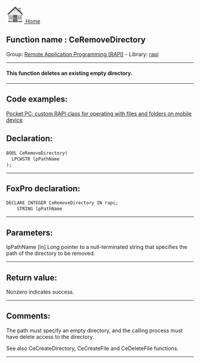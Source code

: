 [<img src="../../images/home.png"> Home ](https://github.com/VFPX/Win32API)  

## Function name : CeRemoveDirectory
Group: [Remote Application Programming (RAPI)](../../functions_group.md#Remote_Application_Programming_(RAPI))  -  Library: [rapi](../../Libraries.md#rapi)  
***  


#### This function deletes an existing empty directory.
***  


## Code examples:
[Pocket PC: custom RAPI class for operating with files and folders on mobile device](../../samples/sample_448.md)  

## Declaration:
```foxpro  
BOOL CeRemoveDirectory(
  LPCWSTR lpPathName
);  
```  
***  


## FoxPro declaration:
```foxpro  
DECLARE INTEGER CeRemoveDirectory IN rapi;
	STRING lpPathName  
```  
***  


## Parameters:
lpPathName 
[in] Long pointer to a null-terminated string that specifies the path of the directory to be removed.  
***  


## Return value:
Nonzero indicates success.  
***  


## Comments:
The path must specify an empty directory, and the calling process must have delete access to the directory.   
  
See also CeCreateDirectory, CeCreateFile and CeDeleteFile functions.  
  
***  

